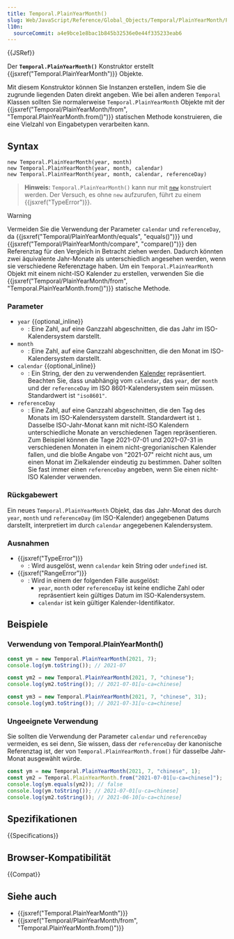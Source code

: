 ```yaml
---
title: Temporal.PlainYearMonth()
slug: Web/JavaScript/Reference/Global_Objects/Temporal/PlainYearMonth/PlainYearMonth
l10n:
  sourceCommit: a4e9bce1e8bac1b845b32536e0e44f335233eab6
---
```


{{JSRef}}

Der **`Temporal.PlainYearMonth()`** Konstruktor erstellt {{jsxref("Temporal.PlainYearMonth")}} Objekte.

Mit diesem Konstruktor können Sie Instanzen erstellen, indem Sie die zugrunde liegenden Daten direkt angeben. Wie bei allen anderen `Temporal` Klassen sollten Sie normalerweise `Temporal.PlainYearMonth` Objekte mit der {{jsxref("Temporal/PlainYearMonth/from", "Temporal.PlainYearMonth.from()")}} statischen Methode konstruieren, die eine Vielzahl von Eingabetypen verarbeiten kann.

## Syntax

```js-nolint
new Temporal.PlainYearMonth(year, month)
new Temporal.PlainYearMonth(year, month, calendar)
new Temporal.PlainYearMonth(year, month, calendar, referenceDay)
```

> **Hinweis:** `Temporal.PlainYearMonth()` kann nur mit [`new`](/de/docs/Web/JavaScript/Reference/Operators/new) konstruiert werden. Der Versuch, es ohne `new` aufzurufen, führt zu einem {{jsxref("TypeError")}}.

> [!WARNING]
> Vermeiden Sie die Verwendung der Parameter `calendar` und `referenceDay`, da {{jsxref("Temporal/PlainYearMonth/equals", "equals()")}} und {{jsxref("Temporal/PlainYearMonth/compare", "compare()")}} den Referenztag für den Vergleich in Betracht ziehen werden. Dadurch könnten zwei äquivalente Jahr-Monate als unterschiedlich angesehen werden, wenn sie verschiedene Referenztage haben. Um ein `Temporal.PlainYearMonth` Objekt mit einem nicht-ISO Kalender zu erstellen, verwenden Sie die {{jsxref("Temporal/PlainYearMonth/from", "Temporal.PlainYearMonth.from()")}} statische Methode.

### Parameter

- `year` {{optional_inline}}
  - : Eine Zahl, auf eine Ganzzahl abgeschnitten, die das Jahr im ISO-Kalendersystem darstellt.
- `month`
  - : Eine Zahl, auf eine Ganzzahl abgeschnitten, die den Monat im ISO-Kalendersystem darstellt.
- `calendar` {{optional_inline}}
  - : Ein String, der den zu verwendenden [Kalender](/de/docs/Web/JavaScript/Reference/Global_Objects/Temporal#calendars) repräsentiert. Beachten Sie, dass unabhängig vom `calendar`, das `year`, der `month` und der `referenceDay` im ISO 8601-Kalendersystem sein müssen. Standardwert ist `"iso8601"`.
- `referenceDay`
  - : Eine Zahl, auf eine Ganzzahl abgeschnitten, die den Tag des Monats im ISO-Kalendersystem darstellt. Standardwert ist `1`. Dasselbe ISO-Jahr-Monat kann mit nicht-ISO Kalendern unterschiedliche Monate an verschiedenen Tagen repräsentieren. Zum Beispiel können die Tage 2021-07-01 und 2021-07-31 in verschiedenen Monaten in einem nicht-gregorianischen Kalender fallen, und die bloße Angabe von "2021-07" reicht nicht aus, um einen Monat im Zielkalender eindeutig zu bestimmen. Daher sollten Sie fast immer einen `referenceDay` angeben, wenn Sie einen nicht-ISO Kalender verwenden.

### Rückgabewert

Ein neues `Temporal.PlainYearMonth` Objekt, das das Jahr-Monat des durch `year`, `month` und `referenceDay` (im ISO-Kalender) angegebenen Datums darstellt, interpretiert im durch `calendar` angegebenen Kalendersystem.

### Ausnahmen

- {{jsxref("TypeError")}}
  - : Wird ausgelöst, wenn `calendar` kein String oder `undefined` ist.
- {{jsxref("RangeError")}}
  - : Wird in einem der folgenden Fälle ausgelöst:
    - `year`, `month` oder `referenceDay` ist keine endliche Zahl oder repräsentiert kein gültiges Datum im ISO-Kalendersystem.
    - `calendar` ist kein gültiger Kalender-Identifikator.

## Beispiele

### Verwendung von Temporal.PlainYearMonth()

```js
const ym = new Temporal.PlainYearMonth(2021, 7);
console.log(ym.toString()); // 2021-07

const ym2 = new Temporal.PlainYearMonth(2021, 7, "chinese");
console.log(ym2.toString()); // 2021-07-01[u-ca=chinese]

const ym3 = new Temporal.PlainYearMonth(2021, 7, "chinese", 31);
console.log(ym3.toString()); // 2021-07-31[u-ca=chinese]
```

### Ungeeignete Verwendung

Sie sollten die Verwendung der Parameter `calendar` und `referenceDay` vermeiden, es sei denn, Sie wissen, dass der `referenceDay` der kanonische Referenztag ist, der von `Temporal.PlainYearMonth.from()` für dasselbe Jahr-Monat ausgewählt würde.

```js
const ym = new Temporal.PlainYearMonth(2021, 7, "chinese", 1);
const ym2 = Temporal.PlainYearMonth.from("2021-07-01[u-ca=chinese]");
console.log(ym.equals(ym2)); // false
console.log(ym.toString()); // 2021-07-01[u-ca=chinese]
console.log(ym2.toString()); // 2021-06-10[u-ca=chinese]
```

## Spezifikationen

{{Specifications}}

## Browser-Kompatibilität

{{Compat}}

## Siehe auch

- {{jsxref("Temporal.PlainYearMonth")}}
- {{jsxref("Temporal/PlainYearMonth/from", "Temporal.PlainYearMonth.from()")}}
